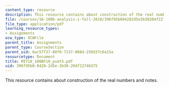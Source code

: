 ```yaml
---
content_type: resource
description: This resource contains about construction of the real numbers and notes.
file: /courses/18-100b-analysis-i-fall-2010/396f95b804282d5e3b30204f22746375_MIT18_100BF10_pset5.pdf
file_type: application/pdf
learning_resource_types:
- Assignments
ocw_type: OCWFile
parent_title: Assignments
parent_type: CourseSection
parent_uid: 6ac57f27-80f0-7137-088d-250d37c6a15a
resourcetype: Document
title: MIT18_100BF10_pset5.pdf
uid: 396f95b8-0428-2d5e-3b30-204f22746375
---
```

This resource contains about construction of the real numbers and notes.


